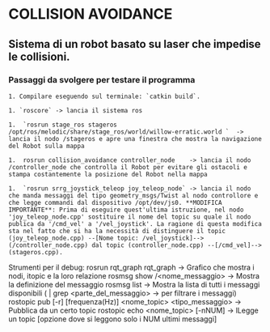 # COLLISION AVOIDANCE

## Sistema di un robot basato su laser che impedise le collisioni.

### Passaggi da svolgere per testare il programma
	1. Compilare eseguendo sul terminale: `catkin build`.
	
	1. `roscore` -> lancia il sistema ros
	
	1.  `rosrun stage_ros stageros /opt/ros/melodic/share/stage_ros/world/willow-erratic.world `  -> lancia il nodo /stageros e apre una finestra che mostra la navigazione del Robot sulla mappa
	
	1.  rosrun collision_avoidance controller_node    -> lancia il nodo /controller_node che controlla il Robot per evitare gli ostacoli e stampa costantemente la posizione del Robot nella mappa
		  
	1.  `rosrun srrg_joystick_teleop joy_teleop_node` -> lancia il nodo che manda messaggi del tipo geometry_msgs/Twist al nodo controllore e che legge commandi dal dispositivo /opt/dev/js0. **MODIFICA IMPORTANTE**: Prima di eseguire quest'ultima istruzione, nel nodo 'joy_teleop_node.cpp' sostituire il nome del topic su quale il nodo publica da '/cmd_vel' a '/vel_joystick'. La ragione di questa modifica sta nel fatto che si ha la necessità di distinguere il topic  (joy_teleop_node.cpp) --[Nome topic: /vel_joystick]--> (/controller_node.cpp) dal topic (controller_node.cpp) --[/cmd_vel]--> (stageros.cpp).


Strumenti per il debug:
	rosrun rqt_graph rqt_graph  -> Grafico che mostra i nodi, itopic e la loro relazione
	rosmsg show <package>/<nome_messaggio>  ->  Mostra la definizione del messaggio
	rosmsg  list -> Mostra la lista di tutti i messaggi disponibili   ( | grep <parte_del_messaggio>   -> per filtrare i messaggi)
	rostopic pub [-r] [frequenza(Hz)] <nome_topic> <tipo_messaggio>   -> Pubblica da un certo topic 
	rostopic echo <nome_topic> [-nNUM]  -> lLegge un topic [opzione dove si leggono solo i NUM ultimi messaggi]	